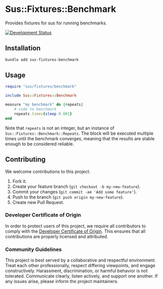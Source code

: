 # Sus::Fixtures::Benchmark

Provides fixtures for sus for running benchmarks.

[![Development Status](https://github.com/socketry/sus-fixtures-benchmark/workflows/Test/badge.svg)](https://github.com/socketry/sus-fixtures-benchmark/actions?workflow=Test)

## Installation

``` bash
bundle add sus-fixtures-benchmark
```

## Usage

``` ruby
require "sus/fixtures/benchmark"

include Sus::Fixtures::Benchmark

measure "my benchmark" do |repeats|
	# code to benchmark
	repeats.times{sleep 0.001}
end
```

Note that `repeats` is not an integer, but an instance of `Sus::Fixtures::Benchmark::Repeats`. The block will be executed multiple times until the benchmark converges, meaning that the results are stable enough to be considered reliable.

## Contributing

We welcome contributions to this project.

1.  Fork it.
2.  Create your feature branch (`git checkout -b my-new-feature`).
3.  Commit your changes (`git commit -am 'Add some feature'`).
4.  Push to the branch (`git push origin my-new-feature`).
5.  Create new Pull Request.

### Developer Certificate of Origin

In order to protect users of this project, we require all contributors to comply with the [Developer Certificate of Origin](https://developercertificate.org/). This ensures that all contributions are properly licensed and attributed.

### Community Guidelines

This project is best served by a collaborative and respectful environment. Treat each other professionally, respect differing viewpoints, and engage constructively. Harassment, discrimination, or harmful behavior is not tolerated. Communicate clearly, listen actively, and support one another. If any issues arise, please inform the project maintainers.
